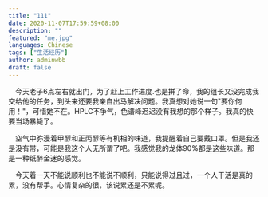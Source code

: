 ```yaml
---
title: "111"
date: 2020-11-07T17:59:59+08:00
description: ""
featured: "me.jpg"
languages: Chinese
tags: ["生活经历"]
author: adminwbb
draft: false
---
```


&ensp;&ensp;今天老子6点左右就出门，为了赶上工作进度.也是拼了命，我的组长又没完成我交给他的任务，到头来还要我亲自出马解决问题。我真想对她说一句"要你何用！"，可惜她不在。HPLC不争气，色谱峰迟迟没有我想的那个样子。我真的快要当场暴毙了。


&ensp;&ensp;空气中弥漫着甲醇和正丙醇等有机相的味道，我提醒着自己要戴口罩。但是我还是没有带，可能是我这个人无所谓了吧。我感觉我的龙体90%都是这些味道。那是一种纸醉金迷的感觉。


&ensp;&ensp;今天着一天不能说顺利也不能说不顺利，只能说得过且过，一个人干活是真的累，没有帮手。心情复杂的很，该说累还是不累呢。